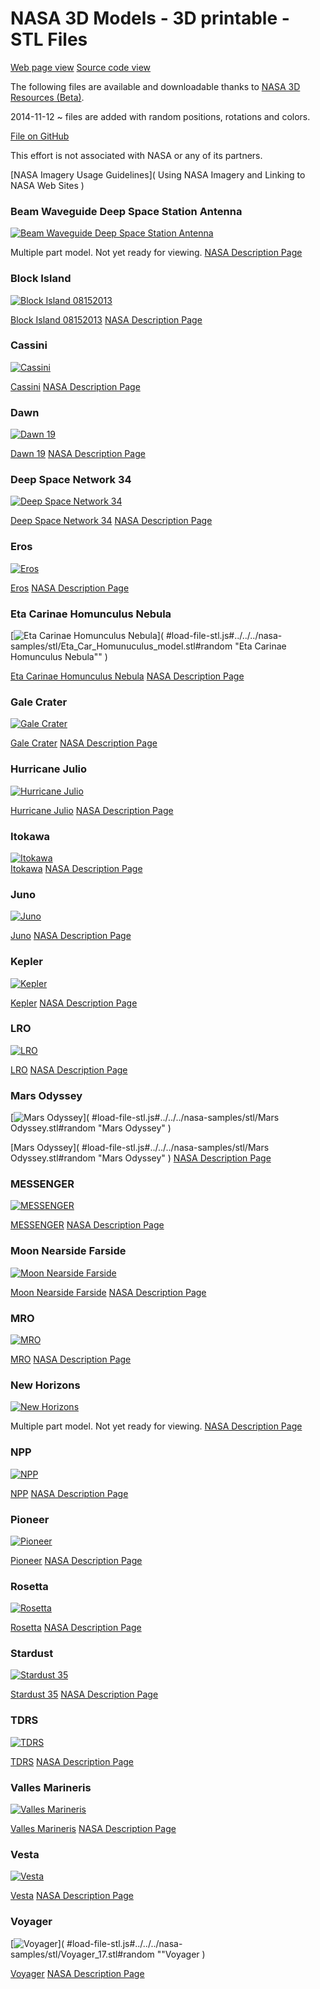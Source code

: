 NASA 3D Models - 3D printable - STL Files
===
[Web page view]( http://va3c.github.io/viewer/va3c-hacker/r2dev/va3c-hacker-r2dev.html#browse-nasa-stl-models.js "View files with vA3C Hacker" )
[Source code view]( https://github.com/va3c/va3c.github.io/tree/master/nasa-samples "View files with GitHub")


The following files are available and downloadable thanks to [NASA 3D Resources (Beta)]( http://nasa3d.arc.nasa.gov/models/printable ).

2014-11-12 ~ files are added with random positions, rotations and colors.

[File on GitHub]( https://github.com/va3c/va3c.github.io/tree/master/nasa-samples )

This effort is not associated with NASA or any of its partners. 

[NASA Imagery Usage Guidelines]( Using NASA Imagery and Linking to NASA Web Sites )


### Beam Waveguide Deep Space Station Antenna
[![Beam Waveguide Deep Space Station Antenna]( http://nasa3d.arc.nasa.gov/shared_assets/models/bwg-antenna/bwg-428x321.gif)]( # "NASA model" )  

Multiple part model. Not yet ready for viewing. [NASA Description Page]( http://nasa3d.arc.nasa.gov/detail/bwg-antenna )

### Block Island
[![Block Island 08152013]( http://nasa3d.arc.nasa.gov/shared_assets/models/block-island/block-island-428x321.png )]( #load-file-stl.js#../../../nasa-samples/stl/Block_Island_08152013.stl#random "NASA model" )  

[Block Island 08152013]( #load-file-stl.js#../../../nasa-samples/stl/Block_Island_08152013.stl#random "NASA model" ) 
[NASA Description Page]( http://nasa3d.arc.nasa.gov/detail/block-island )

### Cassini
[![Cassini]( http://nasa3d.arc.nasa.gov/shared_assets/models/jpl-vtad-cassini/jpl-vtad-cassini-428-321.jpg)]( #load-file-stl.js#../../../nasa-samples/stl/cassini.stl#random "NASA model" )   

[Cassini]( #load-file-stl.js#../../../nasa-samples/stl/cassini.stl#random "NASA model" ) 
[NASA Description Page]( http://nasa3d.arc.nasa.gov/detail/jpl-vtad-cassini )

### Dawn
[![Dawn 19]( http://nasa3d.arc.nasa.gov/shared_assets/models/jpl-vtad-dawn/jpl-vtad-dawn-428-321.jpg )]( #load-file-stl.js#../../../nasa-samples/stl/Dawn_19.stl#random "NASA model" )  

[Dawn 19]( #load-file-stl.js#../../../nasa-samples/stl/Dawn_19.stl#random "NASA model" ) 
[NASA Description Page]( http://nasa3d.arc.nasa.gov/detail/jpl-vtad-dawn )

### Deep Space Network 34
[![Deep Space Network 34]( http://nasa3d.arc.nasa.gov/shared_assets/models/jpl-vtad-dsn34/jpl-vtad-dsn34-428-321.jpg )]( #load-file-stl.js#../../../nasa-samples/stl/34M_17.stl#random "NASA model" )  

[Deep Space Network 34]( #load-file-stl.js#../../../nasa-samples/stl/34M_17.stl#random "NASA model" ) 
[NASA Description Page]( http://nasa3d.arc.nasa.gov/detail/jpl-vtad-dsn34 )

### Eros
[![Eros]( http://nasa3d.arc.nasa.gov/shared_assets/models/eros/eros.PNG )]( #load-file-stl.js#../../../nasa-samples/stl/eros.stl#random "NASA model" )   

[Eros]( #load-file-stl.js#../../../nasa-samples/stl/eros.stl#random "NASA model" ) 
[NASA Description Page]( http://nasa3d.arc.nasa.gov/detail/eros )


### Eta Carinae Homunculus Nebula
[![Eta Carinae Homunculus Nebula]( http://nasa3d.arc.nasa.gov/shared_assets/models/eta-carinae-homunculus-nebula/homunculus-428x321.jpg)]( #load-file-stl.js#../../../nasa-samples/stl/Eta_Car_Homunuculus_model.stl#random "Eta Carinae Homunculus Nebula"" )   

[Eta Carinae Homunculus Nebula]( #load-file-stl.js#../../../nasa-samples/stl/Eta_Car_Homunuculus_model.stl#random "NASA model" ) 
[NASA Description Page]( http://nasa3d.arc.nasa.gov/detail/eta-carinae-homunculus-nebula )

### Gale Crater
[![Gale Crater]( http://nasa3d.arc.nasa.gov/shared_assets/models/gale-crater/gale_crater.PNG )]( #load-file-stl.js#../../../nasa-samples/stl/gale_crater.STL#random "" )   

[Gale Crater]( #load-file-stl.js#../../../nasa-samples/stl/gale_crater.STL#random "NASA model" ) 
[NASA Description Page]( http://nasa3d.arc.nasa.gov/detail/gale-crater )

### Hurricane Julio
[![Hurricane Julio]( http://nasa3d.arc.nasa.gov/shared_assets/models/hurricane-julio/julio-428.jpg )]( #load-file-stl.js#../../../nasa-samples/stl/Hurricane_Julio.stl#random "" )   

[Hurricane Julio]( #load-file-stl.js#../../../nasa-samples/stl/Hurricane_Julio.stl#random "Hurricane Julio" ) 
[NASA Description Page]( http://nasa3d.arc.nasa.gov/detail/hurricane-julio )

### Itokawa
[![Itokawa]( http://nasa3d.arc.nasa.gov/shared_assets/models/itokawa/itokawa-110-75.png )]( #load-file-stl.js#../../../nasa-samples/stl/itokawa.STL#random "" )   
[Itokawa]( #load-file-stl.js#../../../nasa-samples/stl/itokawa.STL#random "Itokawa" ) 
[NASA Description Page]( http://nasa3d.arc.nasa.gov/detail/itokawa )

### Juno
[![Juno]( http://nasa3d.arc.nasa.gov/shared_assets/models/eoss-juno/juno-428-321.jpg )]( #load-file-stl.js#../../../nasa-samples/stl/Juno.stl#random "NASA model" )   

[Juno]( #load-file-stl.js#../../../nasa-samples/stl/Juno.stl#random "NASA model" ) 
[NASA Description Page]( http://nasa3d.arc.nasa.gov/detail/eoss-juno )

### Kepler
[![Kepler]( http://nasa3d.arc.nasa.gov/shared_assets/models/jpl-vtad-kepler/jpl-vtad-kepler-428-321.jpg )]( #load-file-stl.js#../../../nasa-samples/stl/kepler_v009.stl#random "" )   

[Kepler]( #load-file-stl.js#../../../nasa-samples/stl/kepler_v009.stl#random "Kepler" ) 
[NASA Description Page]( http://nasa3d.arc.nasa.gov/detail/jpl-vtad-kepler )

### LRO
[![LRO]( http://nasa3d.arc.nasa.gov/shared_assets/models/jpl-vtad-lro/jpl-vtad-lro-428-321.jpg )]( #load-file-stl.js#../../../nasa-samples/stl/LRO_35.stl#random "" )   

[LRO]( #load-file-stl.js#../../../nasa-samples/stl/LRO_35.stl#random "LRO" ) 
[NASA Description Page]( http://nasa3d.arc.nasa.gov/detail/jpl-vtad-lro )

### Mars Odyssey
[![Mars Odyssey]( http://nasa3d.arc.nasa.gov/shared_assets/models/eoss-marsodyssey/marsodyssey-428-321.jpg )]( #load-file-stl.js#../../../nasa-samples/stl/Mars Odyssey.stl#random "Mars Odyssey" )   

[Mars Odyssey]( #load-file-stl.js#../../../nasa-samples/stl/Mars Odyssey.stl#random "Mars Odyssey" ) 
[NASA Description Page]( http://nasa3d.arc.nasa.gov/detail/eoss-marsodyssey )

### MESSENGER
[![MESSENGER]( http://nasa3d.arc.nasa.gov/shared_assets/models/eoss-messenger/messenger-428-321.jpg )]( #load-file-stl.js#../../../nasa-samples/stl/MESSENGER.stl#random "MESSENGER" )   

[MESSENGER]( #load-file-stl.js#../../../nasa-samples/stl/MESSENGER.stl#random "MESSENGER" ) 
[NASA Description Page]( http://nasa3d.arc.nasa.gov/detail/eoss-messenger )

### Moon Nearside Farside
[![Moon Nearside Farside]( http://nasa3d.arc.nasa.gov/shared_assets/models/moon-nearside-farside/moon_near_farside.PNG )]( #load-file-stl.js#../../../nasa-samples/stl/moon_near_side.stl#random "Moon Nearside Farside" )   

[Moon Nearside Farside]( #load-file-stl.js#../../../nasa-samples/stl/moon_near_side.stl#random "Moon Nearside Farside" ) 
[NASA Description Page]( http://nasa3d.arc.nasa.gov/detail/moon-nearside-farside )

### MRO
[![MRO]( http://nasa3d.arc.nasa.gov/shared_assets/models/jpl-vtad-mro/jpl-vtad-mro-428-321.jpg )]( #load-file-stl.js#../../../nasa-samples/stl/MRO_13.stl#random "MRO" )   

[MRO]( #load-file-stl.js#../../../nasa-samples/stl/MRO_13.stl#random "MRO" ) 
[NASA Description Page]( http://nasa3d.arc.nasa.gov/detail/jpl-vtad-mro )

### New Horizons
[![New Horizons]( http://nasa3d.arc.nasa.gov/shared_assets/models/new-horizons/new-horizon-428.png )]( # "New Horizons" )   

Multiple part model. Not yet ready for viewing. [NASA Description Page]( http://nasa3d.arc.nasa.gov/detail/new-horizons )

### NPP
[![NPP]( http://nasa3d.arc.nasa.gov/shared_assets/models/jpl-vtad-npp/jpl-vtad-npp-428-321.jpg )]( #load-file-stl.js#../../../nasa-samples/stl/NPP_16.stl#random "NPP" )   

[NPP]( #load-file-stl.js#../../../nasa-samples/stl/NPP_16.stl#random "NPP" ) 
[NASA Description Page]( http://nasa3d.arc.nasa.gov/detail/jpl-vtad-npp )

### Pioneer
[![Pioneer]( http://nasa3d.arc.nasa.gov/shared_assets/models/eoss-pioneer/Pioneer-10-11-428-321.jpg )]( #load-file-stl.js#../../../nasa-samples/stl/Pioneer.stl#random "Pioneer" )   

[Pioneer]( #load-file-stl.js#../../../nasa-samples/stl/.Pioneerstl#random "Pioneer" ) 
[NASA Description Page]( http://nasa3d.arc.nasa.gov/detail/eoss-pioneer )

### Rosetta
[![Rosetta]( http://nasa3d.arc.nasa.gov/shared_assets/models/eoss-rosetta/rosetta-428-321.jpg )]( #load-file-stl.js#../../../nasa-samples/stl/Rosetta.stl#random "Rosetta" )   

[Rosetta]( #load-file-stl.js#../../../nasa-samples/stl/Rosetta.stl#random "Rosetta" ) 
[NASA Description Page]( http://nasa3d.arc.nasa.gov/detail/eoss-rosetta )

### Stardust
[![Stardust 35]( http://nasa3d.arc.nasa.gov/shared_assets/models/jpl-vtad-stardust/jpl-vtad-stardust-428-321.jpg )]( #load-file-stl.js#../../../nasa-samples/stl/Stardust_35.stl#random "NASA model" )  

[Stardust 35]( #load-file-stl.js#../../../nasa-samples/stl/Stardust_35.stl#random "Stardust 35" ) 
[NASA Description Page]( http://nasa3d.arc.nasa.gov/detail/jpl-vtad-stardust )

### TDRS
[![TDRS]( http://nasa3d.arc.nasa.gov/shared_assets/models/eoss-tdrs/TDRS-428-321.jpg )]( #load-file-stl.js#../../../nasa-samples/stl/tdrs.stl#random "TDRS" )   

[TDRS]( #load-file-stl.js#../../../nasa-samples/stl/tdrs.stl#random "TDRS" ) 
[NASA Description Page]( http://nasa3d.arc.nasa.gov/detail/eoss-tdrs )

### Valles Marineris
[![Valles Marineris]( http://nasa3d.arc.nasa.gov/shared_assets/models/valles-marineris/mars_valles_mar.PNG )]( #load-file-stl.js#../../../nasa-samples/stl/mars_valles_mar.stl#random "Valles Marineris" )   

[Valles Marineris]( #load-file-stl.js#../../../nasa-samples/stl/mars_valles_mar.stl#random "Valles Marineris" ) 
[NASA Description Page]( http://nasa3d.arc.nasa.gov/detail/valles-marineris )

### Vesta
[![Vesta]( http://nasa3d.arc.nasa.gov/shared_assets/models/vesta/vesta_two_hemi.png )]( #load-file-stl.js#../../../nasa-samples/stl/vesta_two_hemi.stl#random "Vesta" )   

[Vesta]( #load-file-stl.js#../../../nasa-samples/stl/vesta_two_hemi.stl#random "Vesta" ) 
[NASA Description Page]( http://nasa3d.arc.nasa.gov/detail/vesta )

### Voyager
[![Voyager]( http://nasa3d.arc.nasa.gov/shared_assets/models/jpl-vtad-voyager/jpl-vtad-voyager-428-321.jpg )]( #load-file-stl.js#../../../nasa-samples/stl/Voyager_17.stl#random ""Voyager )   

[Voyager]( #load-file-stl.js#../../../nasa-samples/stl/Voyager_17.stl#random "Voyager" ) 
[NASA Description Page]( http://nasa3d.arc.nasa.gov/detail/jpl-vtad-voyager )
